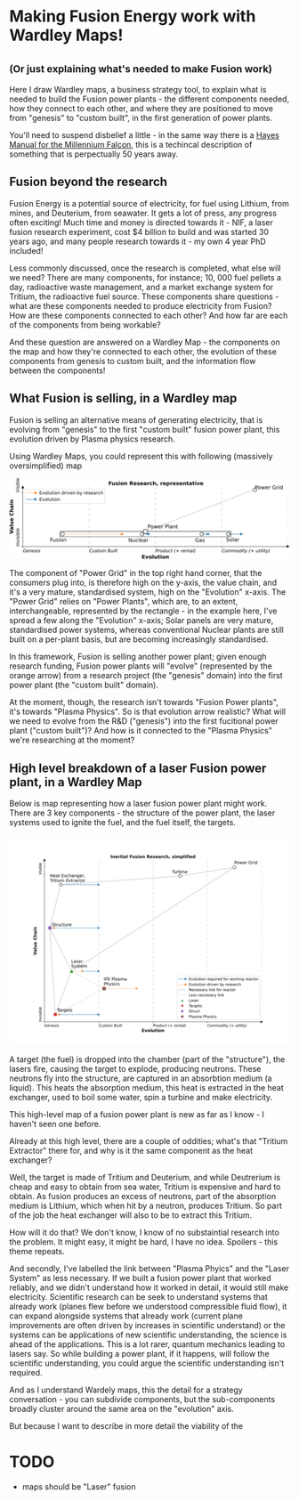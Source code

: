 # Making Fusion Energy work with Wardley Maps!

## <small>(Or just explaining what's needed to make Fusion work)</small>

Here I draw Wardley maps, a business strategy tool, to explain what is needed to build the Fusion power plants - the different components needed, how they connect to each other, and where they are positioned to move from "genesis" to "custom built", in the first generation of power plants.

You'll need to suspend disbelief a little - in the same way there is a [Hayes Manual for the Millennium Falcon](https://www.amazon.co.uk/Millennium-Falcon-Manual-Corellian-Freighter/dp/0857330969/), this is a techincal description of something that is perpectually 50 years away.

## Fusion beyond the research

Fusion Energy is a potential source of electricity, for fuel using Lithium, from mines, and Deuterium, from seawater. It gets a lot of press, any progress often exciting! Much time and money is directed towards it - NIF, a laser fusion research experiment, cost $4 billion to build and was started 30 years ago, and many people research towards it - my own 4 year PhD included!

Less commonly discussed, once the research is completed, what else will we need? There are many components, for instance; 10, 000 fuel pellets a day, radioactive waste management, and a market exchange system for Tritium, the radioactive fuel source. These components share questions - what are these components needed to produce electricity from Fusion? How are these components connected to each other? And how far are each of the components from being workable?

And these question are answered on a Wardley Map - the components on the map and how they're connected to each other, the evolution of these components from genesis to custom built, and the information flow between the components!

## What Fusion is selling, in a Wardley map

Fusion is selling an alternative means of generating electricity, that is evolving from "genesis" to the first "custom built" fusion power plant, this evolution driven by Plasma physics research.

Using Wardley Maps, you could represent this with following (massively oversimplified) map

![A simplified representation of interchangeable power plants](very-simplified.svg)

The component of "Power Grid" in the top right hand corner, that the consumers plug into, is therefore high on the y-axis, the value chain, and it's a very mature, standardised system, high on the "Evolution" x-axis. The "Power Grid" relies on "Power Plants", which are, to an extent, interchangeable, represented by the rectangle - in the example here, I've spread a few along the "Evolution" x-axis; Solar panels are very mature, standardised power systems, whereas conventional Nuclear plants are still built on a per-plant basis, but are becoming increasingly standardised.

In this framework, Fusion is selling another power plant; given enough research funding, Fusion power plants will "evolve" (represented by the orange arrow) from a research project (the "genesis" domain) into the first power plant (the "custom built" domain).

At the moment, though, the research isn't towards "Fusion Power plants", it's towards "Plasma Physics". So is that evolution arrow realistic? What will we need to evolve from the R&D ("genesis") into the first fucitional power plant ("custom built")? And how is it connected to the "Plasma Physics" we're researching at the moment?

## High level breakdown of a laser Fusion power plant, in a Wardley Map

Below is map representing how a laser fusion power plant might work. There are 3 key components - the structure of the power plant, the laser systems used to ignite the fuel, and the fuel itself, the targets.

![A simplified representation of a fusion power plant](simplified.svg)

A target (the fuel) is dropped into the chamber (part of the "structure"), the lasers fire, causing the target to explode, producing neutrons. These neutrons fly into the structure, are captured in an absorbtion medium (a liquid). This heats the absorption medium, this heat is extracted in the heat exchanger, used to boil some water, spin a turbine and make electricity.

This high-level map of a fusion power plant is new as far as I know - I haven't seen one before. 

Already at this high level, there are a couple of oddities; what's that "Tritium Extractor" there for, and why is it the same component as the heat exchanger?

Well, the target is made of Tritium and Deuterium, and while Deutrerium is cheap and easy to obtain from sea water, Tritium is expensive and hard to obtain. As fusion produces an excess of neutrons, part of the absorption medium is Lithium, which when hit by a neutron, produces Tritium. So part of the job the heat exchanger will also to be to extract this Tritium.

How will it do that? We don't know, I know of no substaintial research into the problem. It might easy, it might be hard, I have no idea. Spoilers - this theme repeats.

And secondly, I've labelled the link between "Plasma Phyics" and the "Laser System" as less necessary. If we built a fusion power plant that worked reliably, and we didn't understand how it worked in detail, it would still make electricity. Scientific research can be seek to understand systems that already work (planes flew before we understood compressible fluid flow), it can expand alongside systems that already work (current plane improvements are often driven by increases in scientific understand) or the systems can be applications of new scientific understanding, the science is ahead of the applications. This is a lot rarer, quantum mechanics leading to lasers say. So while building a power plant, if it happens, will follow the scientific understanding, you could argue the scientific understanding isn't required.

And as I understand Wardely maps, this the detail for a strategy conversation - you can subdivide components, but the sub-components broadly cluster around the same area on the "evolution" axis.

But because I want to describe in more detail the viability of the 

# TODO
* maps should be "Laser" fusion
